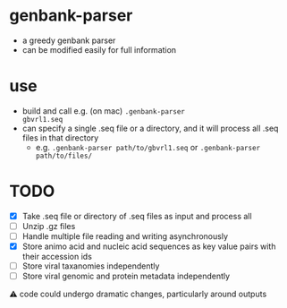 # genbank-parser
- a greedy genbank parser
- can be modified easily for full information

# use
- build and call e.g. (on mac) <code>.genbank-parser gbvrl1.seq</code>
- can specify a single .seq file or a directory, and it will process all .seq files in that directory
    - e.g. <code>.genbank-parser path/to/gbvrl1.seq</code> or <code>.genbank-parser path/to/files/</code>

# TODO
- [x] Take .seq file or directory of .seq files as input and process all
- [ ] Unzip .gz files
- [ ] Handle multiple file reading and writing asynchronously
- [x] Store animo acid and nucleic acid sequences as key value pairs with their accession ids
- [ ] Store viral taxanomies independently
- [ ] Store viral genomic and protein metadata independently

:warning: code could undergo dramatic changes, particularly around outputs

